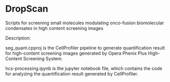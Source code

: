 # DropScan
Scripts for screening small molecules modulating onco-fusion biomolecular condensates in high content screening images


Description:

seg_quant.cpproj is the CellProfiler pipeline to generate quantification result for high-content screening images generated by Opera Phenix Plus High-Content Screening System.

hcs-processing.ipynb is the jupyter notebook file, which contains the code for analyzing the quantification result generated by CellProfiler.
